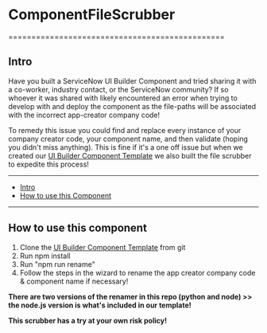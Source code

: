 # ComponentFileScrubber
===============================================

## Intro
Have you built a ServiceNow UI Builder Component and tried sharing it with a co-worker, industry contact, or the ServiceNow community? If so whoever it was shared with likely encountered an error when trying to develop with and deploy the component as the file-paths will be associated with the incorrect app-creator company code!


To remedy this issue you could find and replace every instance of your company creator code, your component name, and then validate (hoping you didn't miss anything). This is fine if it's a one off issue but when we created our [UI Builder Component Template](https://github.com/esolutionsone/component-template) we also built the file scrubber to expedite this process! 
 
---

- [Intro](#intro)
- [How to use this Component](#how-to-use-this-component)

---

## How to use this component
1) Clone the [UI Builder Component Template](https://github.com/esolutionsone/component-template) from git
2) Run npm install
3) Run "npm run rename"
4) Follow the steps in the wizard to rename the app creator company code & component name if necessary!

**There are two versions of the renamer in this repo (python and node) >> the node.js version is what's included in our template!**

**This scrubber has a try at your own risk policy!**